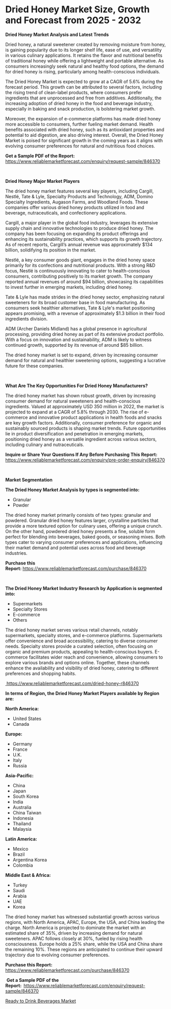 <p><h1>Dried Honey Market Size, Growth and Forecast from 2025 - 2032</h1></p><p><strong>Dried Honey Market Analysis and Latest Trends</strong></p>
<p><p>Dried honey, a natural sweetener created by removing moisture from honey, is gaining popularity due to its longer shelf life, ease of use, and versatility in various culinary applications. It retains the flavor and nutritional benefits of traditional honey while offering a lightweight and portable alternative. As consumers increasingly seek natural and healthy food options, the demand for dried honey is rising, particularly among health-conscious individuals.</p><p>The Dried Honey Market is expected to grow at a CAGR of 5.6% during the forecast period. This growth can be attributed to several factors, including the rising trend of clean-label products, where consumers prefer ingredients that are unprocessed and free from additives. Additionally, the increasing adoption of dried honey in the food and beverage industry, especially in baking and snack production, is bolstering market growth. </p><p>Moreover, the expansion of e-commerce platforms has made dried honey more accessible to consumers, further fueling market demand. Health benefits associated with dried honey, such as its antioxidant properties and potential to aid digestion, are also driving interest. Overall, the Dried Honey Market is poised for significant growth in the coming years as it aligns with evolving consumer preferences for natural and nutritious food choices.</p></p>
<p><strong>Get a Sample PDF of the Report:&nbsp;</strong> <a href="https://www.reliablemarketforecast.com/enquiry/request-sample/846370?utm_campaign=2293&utm_medium=2&utm_source=Github&utm_content=ia&utm_term=14022025&utm_id=dried-honey">https://www.reliablemarketforecast.com/enquiry/request-sample/846370</a></p>
<p>&nbsp;</p>
<p><strong>Dried Honey Major Market Players</strong></p>
<p><p>The dried honey market features several key players, including Cargill, Nestlé, Tate & Lyle, Specialty Products and Technology, ADM, Domino Specialty Ingredients, Augason Farms, and Woodland Foods. These companies offer various dried honey products utilized in food and beverage, nutraceuticals, and confectionery applications.</p><p>Cargill, a major player in the global food industry, leverages its extensive supply chain and innovative technologies to produce dried honey. The company has been focusing on expanding its product offerings and enhancing its sustainability practices, which supports its growth trajectory. As of recent reports, Cargill’s annual revenue was approximately $134 billion, solidifying its position in the market.</p><p>Nestlé, a key consumer goods giant, engages in the dried honey space primarily for its confections and nutritional products. With a strong R&D focus, Nestlé is continuously innovating to cater to health-conscious consumers, contributing positively to its market growth. The company reported annual revenues of around $94 billion, showcasing its capabilities to invest further in emerging markets, including dried honey.</p><p>Tate & Lyle has made strides in the dried honey sector, emphasizing natural sweeteners for its broad customer base in food manufacturing. As consumers seek healthier alternatives, Tate & Lyle's market positioning appears promising, with a revenue of approximately $1.3 billion in their food ingredients division.</p><p>ADM (Archer Daniels Midland) has a global presence in agricultural processing, providing dried honey as part of its extensive product portfolio. With a focus on innovation and sustainability, ADM is likely to witness continued growth, supported by its revenue of around $85 billion.</p><p>The dried honey market is set to expand, driven by increasing consumer demand for natural and healthier sweetening options, suggesting a lucrative future for these companies.</p></p>
<p>&nbsp;</p>
<p><strong>What Are The Key Opportunities For Dried Honey Manufacturers?</strong></p>
<p><p>The dried honey market has shown robust growth, driven by increasing consumer demand for natural sweeteners and health-conscious ingredients. Valued at approximately USD 350 million in 2022, the market is projected to expand at a CAGR of 5.8% through 2030. The rise of e-commerce and innovative product applications in health foods and snacks are key growth factors. Additionally, consumer preference for organic and sustainably sourced products is shaping market trends. Future opportunities lie in product diversification and penetration in emerging markets, positioning dried honey as a versatile ingredient across various sectors, including culinary and nutraceuticals.</p></p>
<p><strong>Inquire or Share Your Questions If Any Before Purchasing This Report:</strong> <a href="https://www.reliablemarketforecast.com/enquiry/pre-order-enquiry/846370?utm_campaign=2293&utm_medium=2&utm_source=Github&utm_content=ia&utm_term=14022025&utm_id=dried-honey">https://www.reliablemarketforecast.com/enquiry/pre-order-enquiry/846370</a></p>
<p>&nbsp;</p>
<p><strong>Market Segmentation</strong></p>
<p><strong>The Dried Honey Market Analysis by types is segmented into:</strong></p>
<p><ul><li>Granular</li><li>Powder</li></ul></p>
<p><p>The dried honey market primarily consists of two types: granular and powdered. Granular dried honey features larger, crystalline particles that provide a more textured option for culinary uses, offering a unique crunch. On the other hand, powdered dried honey presents a fine, soluble form perfect for blending into beverages, baked goods, or seasoning mixes. Both types cater to varying consumer preferences and applications, influencing their market demand and potential uses across food and beverage industries.</p></p>
<p><strong>Purchase this Report:&nbsp;</strong><a href="https://www.reliablemarketforecast.com/purchase/846370?utm_campaign=2293&utm_medium=2&utm_source=Github&utm_content=ia&utm_term=14022025&utm_id=dried-honey">https://www.reliablemarketforecast.com/purchase/846370</a></p>
<p>&nbsp;</p>
<p><strong>The Dried Honey Market Industry Research by Application is segmented into:</strong></p>
<p><ul><li>Supermarkets</li><li>Specialty Stores</li><li>E-commerce</li><li>Others</li></ul></p>
<p><p>The dried honey market serves various retail channels, notably supermarkets, specialty stores, and e-commerce platforms. Supermarkets offer convenience and broad accessibility, catering to diverse consumer needs. Specialty stores provide a curated selection, often focusing on organic and premium products, appealing to health-conscious buyers. E-commerce facilitates wider reach and convenience, allowing consumers to explore various brands and options online. Together, these channels enhance the availability and visibility of dried honey, catering to different preferences and shopping habits.</p></p>
<p><a href="https://www.reliablemarketforecast.com/dried-honey-r846370?utm_campaign=2293&utm_medium=2&utm_source=Github&utm_content=ia&utm_term=14022025&utm_id=dried-honey">&nbsp;https://www.reliablemarketforecast.com/dried-honey-r846370</a></p>
<p><strong>In terms of Region, the Dried Honey Market Players available by Region are:</strong></p>
<p>
    <p> <strong> North America: </strong>
        <ul>
            <li>United States</li>
            <li>Canada</li>
        </ul>
        </p> 
    <p> <strong> Europe: </strong>
        <ul>
            <li>Germany</li>
            <li>France</li>
            <li>U.K.</li>
            <li>Italy</li>
            <li>Russia</li>
        </ul>
        </p> 
    <p> <strong> Asia-Pacific: </strong>
        <ul>
            <li>China</li>
            <li>Japan</li>
            <li>South Korea</li>
            <li>India</li>
            <li>Australia</li>
            <li>China Taiwan</li>
            <li>Indonesia</li>
            <li>Thailand</li>
            <li>Malaysia</li>
        </ul>
        </p> 
    <p> <strong> Latin America: </strong>
        <ul>
            <li>Mexico</li>
            <li>Brazil</li>
            <li>Argentina Korea</li>
            <li>Colombia</li>
        </ul>
        </p> 
    <p> <strong> Middle East & Africa: </strong>
        <ul>
            <li>Turkey</li>
            <li>Saudi</li>
            <li>Arabia</li>
            <li>UAE</li>
            <li>Korea</li>
        </ul>
    </p>
    </p>
<p><p>The dried honey market has witnessed substantial growth across various regions, with North America, APAC, Europe, the USA, and China leading the charge. North America is projected to dominate the market with an estimated share of 35%, driven by increasing demand for natural sweeteners. APAC follows closely at 30%, fueled by rising health consciousness. Europe holds a 25% share, while the USA and China share the remaining 10%. These regions are anticipated to continue their upward trajectory due to evolving consumer preferences.</p></p>
<p><strong>Purchase this Report: </strong><a href="https://www.reliablemarketforecast.com/purchase/846370?utm_campaign=2293&utm_medium=2&utm_source=Github&utm_content=ia&utm_term=14022025&utm_id=dried-honey">https://www.reliablemarketforecast.com/purchase/846370</a></p>
<p>&nbsp;<strong>Get a Sample PDF of the Report:&nbsp;&nbsp;</strong><a href="https://www.reliablemarketforecast.com/enquiry/request-sample/846370?utm_campaign=2293&utm_medium=2&utm_source=Github&utm_content=ia&utm_term=14022025&utm_id=dried-honey">https://www.reliablemarketforecast.com/enquiry/request-sample/846370</a></p>
<p><strong></strong></p>
<p><p><a href="https://github.com/gerdabatiskzv9/Market-Research-Report-List-1/blob/main/ready-to-drink-beverages-market.md?utm_campaign=2293&utm_medium=2&utm_source=Github&utm_content=ia&utm_term=14022025&utm_id=dried-honey">Ready to Drink Beverages Market</a></p></p>